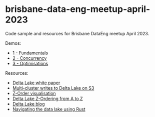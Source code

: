# brisbane-data-eng-meetup-april-2023
Code sample and resources for Brisbane DataEng meetup April 2023.

Demos:
- [1 - Fundamentals](./demos/1-Fundamentals.py)
- [2 - Concurrency](./demos/2-Concurrency.py)
- [3 - Optimisations](./demos/3-Optimisations.py)


Resources:
- [Delta Lake white paper](https://www.databricks.com/wp-content/uploads/2020/08/p975-armbrust.pdf)
- [Multi-cluster writes to Delta Lake on S3](https://delta.io/blog/2022-05-18-multi-cluster-writes-to-delta-lake-storage-in-s3/)
- [Z-Order visualisation](https://www.linkedin.com/pulse/z-order-visualization-implementation-nick-karpov)
- [Delta Lake Z-Ordering from A to Z](https://yousry.medium.com/delta-lake-z-ordering-from-a-to-z-315063a42031)
- [Delta Lake blog](https://delta.io/blog)
- [Navigating the data lake using Rust](https://www.cuusoo.com.au/guide/navigating-the-data-lake-using-rust-part-one)
